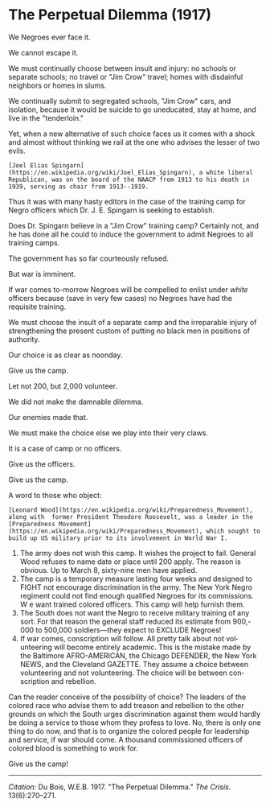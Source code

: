 <!--
title:   The Perpetual Dilemma
author:  Du Bois, W.E.B.
journal: The Crisis
year:    1917
volume:  13
issue:   6
pages:   270-271
-->
# The Perpetual Dilemma (1917)

We Negroes ever face it.

We cannot escape it.

We must continually choose between insult and injury: no schools or separate schools; no travel or "Jim Crow" travel; homes with disdainful neighbors or homes in slums.

We continually submit to segregated schools, "Jim Crow" cars, and isolation, because it would be suicide to go uneducated, stay at home, and live in the "tenderloin."

Yet, when a new alternative of such choice faces us it comes with a shock and almost without thinking we rail at the one who advises the lesser of two evils.

```{margin}
[Joel Elias Spingarn](https://en.wikipedia.org/wiki/Joel_Elias_Spingarn), a white liberal Republican, was on the board of the NAACP from 1913 to his death in 1939, serving as chair from 1913--1919.

```

Thus it was with many hasty edi­tors in the case of the training camp for Negro officers which Dr. J. E. Spingarn is seeking to establish.

Does Dr. Spingarn believe in a "Jim Crow" training camp? Certainly not, and he has done all he could to induce the government to admit Negroes to all training camps.

The government has so far courteously refused.

But war is imminent.

If war comes to-morrow Negroes will be compelled to enlist under *white* officers because (save in very few cases) no Negroes have had the requisite training.

We must choose the insult of a separate camp and the irreparable injury of strengthening the present custom of putting no black men in positions of authority.

Our choice is as clear as noonday.

Give us the camp.

Let not 200, but 2,000 volunteer.

We did not make the damnable dilemma.

Our enemies made that.

We must make the choice else we play into their very claws.

It is a case of camp or no officers.

Give us the officers.

Give us the camp.

A word to those who object:

```{margin}
[Leonard Wood](https://en.wikipedia.org/wiki/Preparedness_Movement), along with  former President Theodore Roosevelt, was a leader in the [Preparedness Movement](https://en.wikipedia.org/wiki/Preparedness_Movement), which sought to build up US military prior to its involvement in World War I.
```

1. The army does not wish this camp. It wishes the project to fail. General Wood refuses to name date or place until 200 apply. The reason is obvious. Up to March 8, sixty-nine men have applied.
2. The camp is a temporary measure lasting four weeks and designed to FIGHT not encourage discrimina­tion in the army. The New York Negro regiment could not find enough qualified Negroes for its commissions. W e want trained colored officers. This camp will help furnish them.
3. The South does not want the Negro to receive military training of any sort. For that reason the general staff reduced its estimate from 900,- 000 to 500,000 soldiers—they expect to EXCLUDE Negroes!
4. If war comes, conscription will follow. All pretty talk about not vol­unteering will become entirely aca­demic. This is the mistake made by the Baltimore AFRO-AMERICAN, the Chicago DEFENDER, the New York NEWS, and the Cleveland GAZETTE. They assume a choice between volunteering and not volunteer­ing. The choice will be between con­scription and rebellion.

Can the reader conceive of the pos­sibility of choice? The leaders of the colored race who advise them to add treason and rebellion to the other grounds on which the South urges discrimination against them would hardly be doing a service to those whom they profess to love. No, there is only one thing to do now, and that is to organize the colored people for leadership and service, if war should come. A thousand commissioned officers of colored blood is something to work for.

Give us the camp!

______________
*Citation:* Du Bois, W.E.B. 1917. "The Perpetual Dilemma." *The Crisis*. 13(6):270&ndash;271.